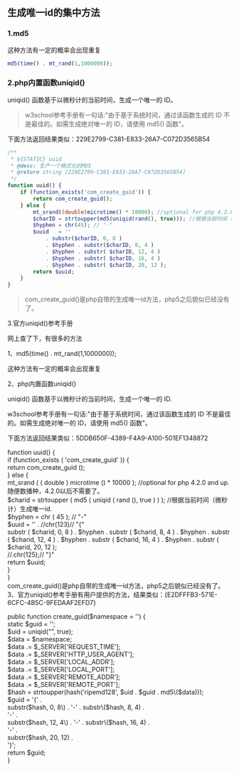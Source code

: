 ## 生成唯一id的集中方法

### 1.md5

这种方法有一定的概率会出现重复

```php
md5(time() . mt_rand(1,1000000));
```

### 2.php内置函数uniqid\(\)  
uniqid\(\) 函数基于以微秒计的当前时间，生成一个唯一的 ID。

> w3school参考手册有一句话:"由于基于系统时间，通过该函数生成的 ID 不是最佳的。如需生成绝对唯一的 ID，请使用 md5\(\) 函数"。

下面方法返回结果类似：229E2799-C381-E833-26A7-C072D3565B54

```php
/**
 * ${STATIC} uuid
 * @desc: 生产一个格式化的MD5
 * @return string [229E2799-C381-E833-26A7-C072D3565B54]
 */
function uuid() {
    if (function_exists('com_create_guid')) {
        return com_create_guid();
    } else {
        mt_srand((double)microtime() * 10000); //optional for php 4.2.0 and up.随便数播种，4.2.0以后不需要了。
        $charID = strtoupper(md5(uniqid(rand(), true))); //根据当前时间（微秒计）生成唯一id.
        $hyphen = chr(45); // "-"
        $uuid   = ''
            . substr($charID, 0, 8 )
            . $hyphen . substr($charID, 8, 4 )
            . $hyphen . substr( $charID, 12, 4 )
            . $hyphen . substr( $charID, 16, 4 )
            . $hyphen . substr( $charID, 20, 12 );
        return $uuid;
    }
}
```

> com\_create\_guid\(\)是php自带的生成唯一id方法，php5之后貌似已经没有了。

3.官方uniqid\(\)参考手册

网上查了下，有很多的方法

1、md5\(time\(\) . mt\_rand\(1,1000000\)\);

这种方法有一定的概率会出现重复

2、php内置函数uniqid\(\)

uniqid\(\) 函数基于以微秒计的当前时间，生成一个唯一的 ID.

w3school参考手册有一句话:"由于基于系统时间，通过该函数生成的 ID 不是最佳的。如需生成绝对唯一的 ID，请使用 md5\(\) 函数"。

下面方法返回结果类似：5DDB650F-4389-F4A9-A100-501EF1348872

function uuid\(\) {  
  if \(function\_exists \( 'com\_create\_guid' \)\) {  
    return com\_create\_guid \(\);  
  } else {  
    mt\_srand \( \( double \) microtime \(\) \* 10000 \); //optional for php 4.2.0 and up.随便数播种，4.2.0以后不需要了。  
    $charid = strtoupper \( md5 \( uniqid \( rand \(\), true \) \) \); //根据当前时间（微秒计）生成唯一id.  
    $hyphen = chr \( 45 \); // "-"  
    $uuid = '' . //chr\(123\)// "{"  
substr \( $charid, 0, 8 \) . $hyphen . substr \( $charid, 8, 4 \) . $hyphen . substr \( $charid, 12, 4 \) . $hyphen . substr \( $charid, 16, 4 \) . $hyphen . substr \( $charid, 20, 12 \);  
    //.chr\(125\);// "}"  
    return $uuid;  
  }  
}  
com\_create\_guid\(\)是php自带的生成唯一id方法，php5之后貌似已经没有了。  
3、官方uniqid\(\)参考手册有用户提供的方法，结果类似：{E2DFFFB3-571E-6CFC-4B5C-9FEDAAF2EFD7}

public function create\_guid\($namespace = ''\) {  
  static $guid = '';  
  $uid = uniqid\("", true\);  
  $data = $namespace;  
  $data .= $\_SERVER\['REQUEST\_TIME'\];  
  $data .= $\_SERVER\['HTTP\_USER\_AGENT'\];  
  $data .= $\_SERVER\['LOCAL\_ADDR'\];  
  $data .= $\_SERVER\['LOCAL\_PORT'\];  
  $data .= $\_SERVER\['REMOTE\_ADDR'\];  
  $data .= $\_SERVER\['REMOTE\_PORT'\];  
  $hash = strtoupper\(hash\('ripemd128', $uid . $guid . md5\($data\)\)\);  
  $guid = '{' .  
      substr\($hash, 0, 8\) .  
      '-' .  
      substr\($hash, 8, 4\) .  
      '-' .  
      substr\($hash, 12, 4\) .  
      '-' .  
      substr\($hash, 16, 4\) .  
      '-' .  
      substr\($hash, 20, 12\) .  
      '}';  
  return $guid;  
 }

